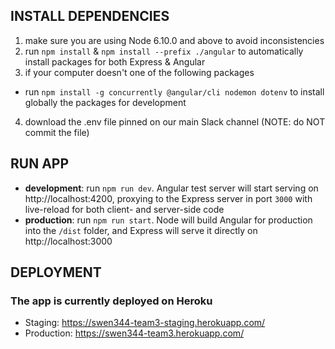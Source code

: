 ## INSTALL DEPENDENCIES
1. make sure you are using Node 6.10.0 and above to avoid inconsistencies
2. run `npm install` & `npm install --prefix ./angular` to automatically install packages for both Express & Angular
3. if your computer doesn't one of the following packages
  - run `npm install -g concurrently @angular/cli nodemon dotenv` to install globally the packages for development
4. download the .env file pinned on our main Slack channel (NOTE: do NOT commit the file)

## RUN APP
- **development**: run `npm run dev`. Angular test server will start serving on http://localhost:4200, proxying to the Express server in port `3000` with live-reload for both client- and server-side code
- **production**: run `npm run start`. Node will build Angular for production into the `/dist` folder, and Express will serve it directly on http://localhost:3000

## DEPLOYMENT 
### The app is currently deployed on Heroku
- Staging: https://swen344-team3-staging.herokuapp.com/
- Production: https://swen344-team3.herokuapp.com/
